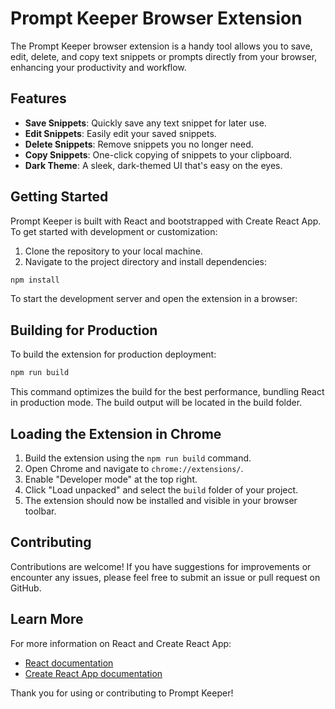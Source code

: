 # Prompt Keeper Browser Extension

The Prompt Keeper browser extension is a handy tool allows you to save, edit, delete, and copy text snippets or prompts directly from your browser, enhancing your productivity and workflow.

## Features

- **Save Snippets**: Quickly save any text snippet for later use.
- **Edit Snippets**: Easily edit your saved snippets.
- **Delete Snippets**: Remove snippets you no longer need.
- **Copy Snippets**: One-click copying of snippets to your clipboard.
- **Dark Theme**: A sleek, dark-themed UI that's easy on the eyes.

## Getting Started

Prompt Keeper is built with React and bootstrapped with Create React App. To get started with development or customization:

1. Clone the repository to your local machine.
2. Navigate to the project directory and install dependencies:

```bash
npm install
```
To start the development server and open the extension in a browser:

## Building for Production
To build the extension for production deployment:

```bash
npm run build
```

This command optimizes the build for the best performance, bundling React in production mode. The build output will be located in the build folder.

## Loading the Extension in Chrome

1. Build the extension using the `npm run build` command.
2. Open Chrome and navigate to `chrome://extensions/`.
3. Enable "Developer mode" at the top right.
4. Click "Load unpacked" and select the `build` folder of your project.
5. The extension should now be installed and visible in your browser toolbar.

## Contributing

Contributions are welcome! If you have suggestions for improvements or encounter any issues, please feel free to submit an issue or pull request on GitHub.

## Learn More

For more information on React and Create React App:

- [React documentation](https://reactjs.org/)
- [Create React App documentation](https://facebook.github.io/create-react-app/docs/getting-started)

Thank you for using or contributing to Prompt Keeper!



